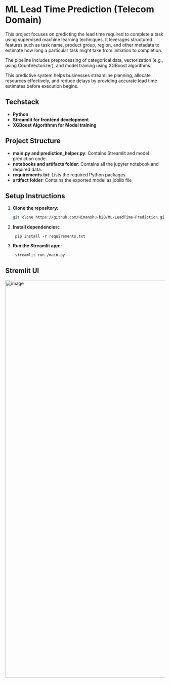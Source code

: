 # ML Lead Time Prediction (Telecom Domain)

This project focuses on predicting the lead time required to complete a task using supervised machine learning techniques. It leverages structured features such as task name, product group, region, and other metadata to estimate how long a particular task might take from initiation to completion.

The pipeline includes preprocessing of categorical data, vectorization (e.g., using CountVectorizer), and model training using XGBoost algorithms.

This predictive system helps businesses streamline planning, allocate resources effectively, and reduce delays by providing accurate lead time estimates before execution begins.

## Techstack
- **Python**
- **Streamlit for frontend development**
- **XGBoost Algorithmn for Model training**


## Project Structure

- **main.py and prediction_helper.py**: Contains Streamlit and model prediction code.
- **notebooks and artifacts folder**: Contains all the jupyter notebook and required data. 
- **requirements.txt**: Lists the required Python packages.
- **artifact folder**: Contains the exported model as joblib file


## Setup Instructions

1. **Clone the repository**:
   ```bash
   git clone https://github.com/Himanshu-b20/ML-LeadTime-Prediction.git
   ```
2. **Install dependencies:**:   
   ```commandline
    pip install -r requirements.txt
   ```
3. **Run the Streamlit app:**:   
   ```commandline
    streamlit run /main.py
   ```

## Stremlit UI

<img width="1823" height="1256" alt="image" src="https://github.com/user-attachments/assets/b05f1431-e0af-4587-8ed3-1a0ac12c8384" />

